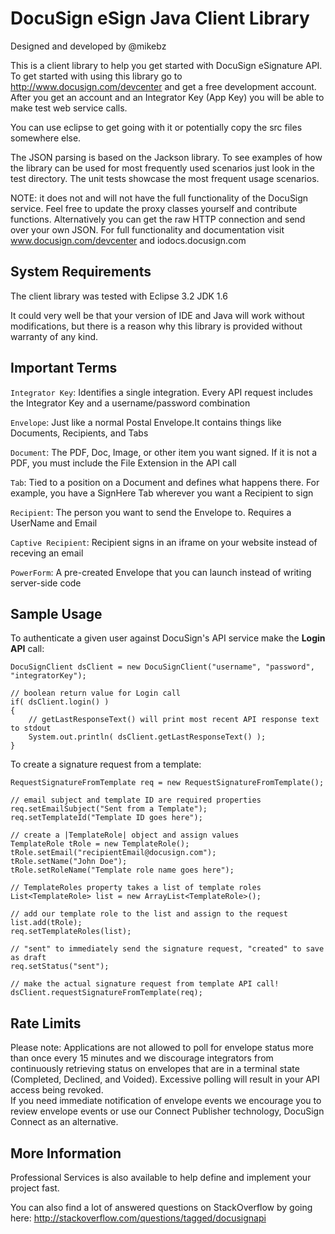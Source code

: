 DocuSign eSign Java Client Library
================================
Designed and developed by @mikebz

This is a client library to help you get started with DocuSign eSignature API.
To get started with using this library go to http://www.docusign.com/devcenter and get
a free development account.  After you get an account and an Integrator Key (App Key) 
you will be able to make test web service calls.

You can use eclipse to get going with it or potentially copy the src files somewhere
else.

The JSON parsing is based on the Jackson library.  To see examples of how the library
can be used for most frequently used scenarios just look in the test directory.  The unit
tests showcase the most frequent usage scenarios.
 
NOTE: it does not and will not have the full functionality of the DocuSign service.
Feel free to update the proxy classes yourself and contribute functions.
Alternatively you can get the raw HTTP connection and send over your own JSON.
For full functionality and documentation visit www.docusign.com/devcenter and iodocs.docusign.com


System Requirements
-------------------------

The client library was tested with 
Eclipse 3.2
JDK 1.6

It could very well be that your version of IDE and Java will work
without modifications, but there is a reason why this library
is provided without warranty of any kind.


Important Terms
-------------------------

`Integrator Key`: Identifies a single integration. Every API 
request includes the Integrator Key and a 
username/password combination

`Envelope`: Just like a normal Postal Envelope.It contains 
things like Documents, Recipients, and Tabs

`Document`: The PDF, Doc, Image, or other item you want 
signed. If it is not a PDF, you must include the File 
Extension in the API call

`Tab`: Tied to a position on a Document and defines what 
happens there. For example, you have a SignHere Tab 
wherever you want a Recipient to sign

`Recipient`: The person you want to send the Envelope 
to. Requires a UserName and Email

`Captive Recipient`: Recipient signs in an iframe on your 
website instead of receving an email 

`PowerForm`: A pre-created Envelope that you can launch
instead of writing server-side code


Sample Usage
-------------------------

To authenticate a given user against DocuSign's API service make the **Login API** call: 

    DocuSignClient dsClient = new DocuSignClient("username", "password", "integratorKey");

    // boolean return value for Login call
    if( dsClient.login() )
    {
        // getLastResponseText() will print most recent API response text to stdout
        System.out.println( dsClient.getLastResponseText() );
    }

To create a signature request from a template:

    RequestSignatureFromTemplate req = new RequestSignatureFromTemplate();
    
    // email subject and template ID are required properties
    req.setEmailSubject("Sent from a Template");
    req.setTemplateId("Template ID goes here");
    
    // create a |TemplateRole| object and assign values 
    TemplateRole tRole = new TemplateRole();
    tRole.setEmail("recipientEmail@docusign.com");
    tRole.setName("John Doe");
    tRole.setRoleName("Template role name goes here");
    
    // TemplateRoles property takes a list of template roles
    List<TemplateRole> list = new ArrayList<TemplateRole>();
    
    // add our template role to the list and assign to the request
    list.add(tRole);    
    req.setTemplateRoles(list);
    
    // "sent" to immediately send the signature request, "created" to save as draft
    req.setStatus("sent");
    
    // make the actual signature request from template API call!
    dsClient.requestSignatureFromTemplate(req);


Rate Limits
-------------------------

Please note: Applications are not allowed to poll for envelope status more
than once every 15 minutes and we discourage integrators from continuously
retrieving status on envelopes that are in a terminal state (Completed, 
Declined, and Voided).  Excessive polling will result in your API access 
being revoked.  
If you need immediate notification of envelope events we encourage you to 
review envelope events or use our Connect Publisher technology, DocuSign 
Connect as an alternative.

More Information
-------------------------

Professional Services is also available to help define and implement your
project fast. 

You can also find a lot of answered questions on StackOverflow by going here:
http://stackoverflow.com/questions/tagged/docusignapi
